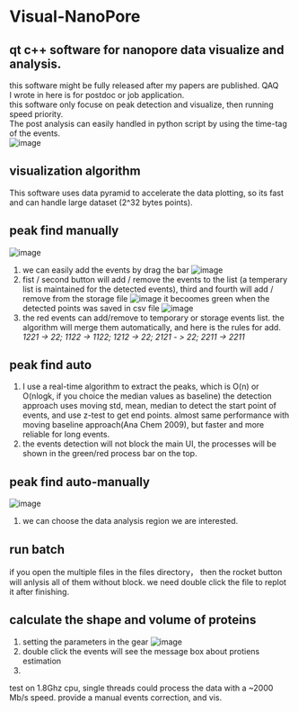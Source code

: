# Visual-NanoPore
## qt c++ software for nanopore data visualize and analysis. 
this software might be fully released after my papers are published. QAQ  
I wrote in here is for postdoc or job application.  
this software only focuse on peak detection and visualize, then running speed priority.   
The post analysis can easily handled in python script by using the time-tag of the events.   
![image](https://github.com/user-attachments/assets/04b24eb6-fd67-4fd1-9a03-50379bfc5293)
## visualization algorithm
This software uses data pyramid to accelerate the data plotting, so its fast and can handle large dataset (2^32 bytes points). 
## peak find manually
![image](https://github.com/user-attachments/assets/993731c3-21c2-4262-a3fb-b721c1ed055e)
1. we can easily add the events by drag the bar
![image](https://github.com/user-attachments/assets/21559758-1168-4648-a5d7-9cbd1050e570)
2. fist / second button will add / remove the events to the list (a temperary list is maintained for the detected events), third and fourth will add / remove from the storage file 
![image](https://github.com/user-attachments/assets/61cb502a-e606-40d0-a86d-e37c172ce90d)
it becoomes green when the detected points was saved in csv file
![image](https://github.com/user-attachments/assets/bab43e5a-736a-40cc-b3fe-bc53d602d08b)
3. the red events can add/remove to temporary or storage events list. the algorithm will merge them automatically, and here is the rules for add.
*1221 -> 22; 1122 -> 1122; 1212 -> 22; 2121 - > 22; 2211 -> 2211*
## peak find auto
1. I use a real-time algorithm to extract the peaks, which is O(n) or O(nlogk, if you choice the median values as baseline)
the detection approach uses moving std, mean, median to detect the start point of events, and use z-test to get end points. almost same performance with moving baseline approach(Ana Chem 2009), but faster and more reliable for long events.
2. the events detection will not block the main UI, the processes will be shown in the green/red process bar on the top.
## peak find auto-manually 
![image](https://github.com/user-attachments/assets/b8da1172-2499-42ad-bac8-3a9d7b60fc0b)
1. we can choose the data analysis region we are interested.
## run batch
if you open the multiple files in the files directory， then the rocket button will anlysis all of them without block. we need double click the file to replot it after finishing. 
## calculate the shape and volume of proteins
1. setting the parameters in the gear
![image](https://github.com/user-attachments/assets/3d2f9934-e503-4186-acc3-34c3f73897c3)
2. double click the events will see the message box about protiens estimation
3.  




test on 1.8Ghz cpu, single threads could process the data with a ~2000 Mb/s speed.
provide a manual events correction, and vis.

